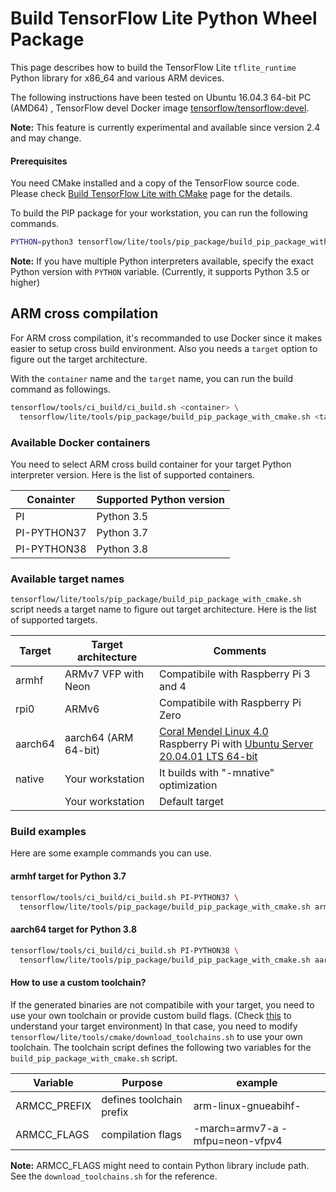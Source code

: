# Build TensorFlow Lite Python Wheel Package

This page describes how to build the TensorFlow Lite `tflite_runtime` Python
library for x86_64 and various ARM devices.

The following instructions have been tested on Ubuntu 16.04.3 64-bit PC (AMD64)
, TensorFlow devel Docker image
[tensorflow/tensorflow:devel](https://hub.docker.com/r/tensorflow/tensorflow/tags/).

**Note:** This feature is currently experimental and available since version 2.4
and may change.

#### Prerequisites

You need CMake installed and a copy of the TensorFlow source code. Please check
[Build TensorFlow Lite with CMake](https://www.tensorflow.org/lite/guide/build_cmake)
page for the details.

To build the PIP package for your workstation, you can run the following
commands.

```sh
PYTHON=python3 tensorflow/lite/tools/pip_package/build_pip_package_with_cmake.sh native
```

**Note:** If you have multiple Python interpreters available, specify the exact
Python version with `PYTHON` variable. (Currently, it supports Python 3.5 or
higher)

## ARM cross compilation

For ARM cross compilation, it's recommanded to use Docker since it makes easier
to setup cross build environment. Also you needs a `target` option to figure out
the target architecture.

With the `container` name and the `target` name, you can run the build command
as followings.

```sh
tensorflow/tools/ci_build/ci_build.sh <container> \
  tensorflow/lite/tools/pip_package/build_pip_package_with_cmake.sh <target>
```

### Available Docker containers

You need to select ARM cross build container for your target Python interpreter
version. Here is the list of supported containers.

Conainter   | Supported Python version
----------- | ------------------------
PI          | Python 3.5
PI-PYTHON37 | Python 3.7
PI-PYTHON38 | Python 3.8

### Available target names

`tensorflow/lite/tools/pip_package/build_pip_package_with_cmake.sh` script needs
a target name to figure out target architecture. Here is the list of supported
targets.

Target    | Target architecture  | Comments
--------- | -------------------- | --------
armhf     | ARMv7 VFP with Neon  | Compatibile with Raspberry Pi 3 and 4
rpi0      | ARMv6                | Compatibile with Raspberry Pi Zero
aarch64   | aarch64 (ARM 64-bit) | [Coral Mendel Linux 4.0](https://coral.ai/) <br/> Raspberry Pi with [Ubuntu Server 20.04.01 LTS 64-bit](https://ubuntu.com/download/raspberry-pi)
native    | Your workstation     | It builds with "-mnative" optimization
<default> | Your workstation     | Default target

### Build examples

Here are some example commands you can use.

#### armhf target for Python 3.7

```sh
tensorflow/tools/ci_build/ci_build.sh PI-PYTHON37 \
  tensorflow/lite/tools/pip_package/build_pip_package_with_cmake.sh armhf
```

#### aarch64 target for Python 3.8

```sh
tensorflow/tools/ci_build/ci_build.sh PI-PYTHON38 \
  tensorflow/lite/tools/pip_package/build_pip_package_with_cmake.sh aarch64
```

#### How to use a custom toolchain?

If the generated binaries are not compatibile with your target, you need to use
your own toolchain or provide custom build flags. (Check
[this](https://www.tensorflow.org/lite/guide/build_cmake_arm#check_your_target_environment)
to understand your target environment) In that case, you need to modify
`tensorflow/lite/tools/cmake/download_toolchains.sh` to use your own toolchain.
The toolchain script defines the following two variables for the
`build_pip_package_with_cmake.sh` script.

Variable     | Purpose                  | example
------------ | ------------------------ | -------------------------------
ARMCC_PREFIX | defines toolchain prefix | arm-linux-gnueabihf-
ARMCC_FLAGS  | compilation flags        | -march=armv7-a -mfpu=neon-vfpv4

**Note:** ARMCC_FLAGS might need to contain Python library include path. See the
`download_toolchains.sh` for the reference.
